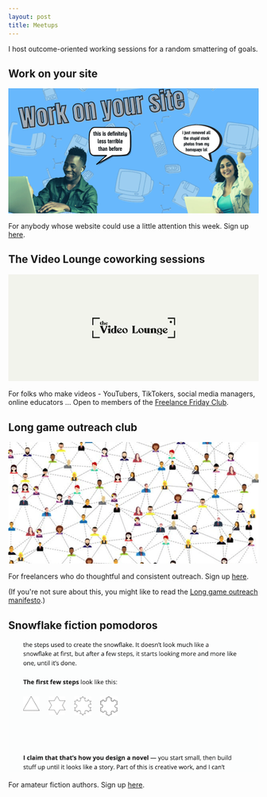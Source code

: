 ```yaml
---
layout: post
title: Meetups
---
```


I host outcome-oriented working sessions for a random smattering of goals.

## Work on your site

[![work on your site banner image](/images/work-on-your-site.png)](/images/work-on-your-site.png)

For anybody whose website could use a little attention this week. Sign up [here](https://lu.ma/work-on-your-site).

## The Video Lounge coworking sessions

[![video lounge banner image](/images/video-lounge.png)](/images/video-lounge.png)

For folks who make videos - YouTubers, TikTokers, social media managers, online educators ... Open to members of the [Freelance Friday Club](https://www.freelancefriday.club/events/video-lounge-coworking-sessions).

## Long game outreach club

[![long game banner image](/images/long-game-banner.png)](/images/long-game-banner.png)

For freelancers who do thoughtful and consistent outreach. Sign up [here](https://lu.ma/long-game).

(If you're not sure about this, you might like to read the [Long game outreach manifesto](/long-game-outreach-manifesto).)

## Snowflake fiction pomodoros

[![snowflake fiction banner image](/images/snowflake-banner.png)](/images/snowflake-banner.png)

For amateur fiction authors. Sign up [here](https://lu.ma/fiction-pomodoros).

